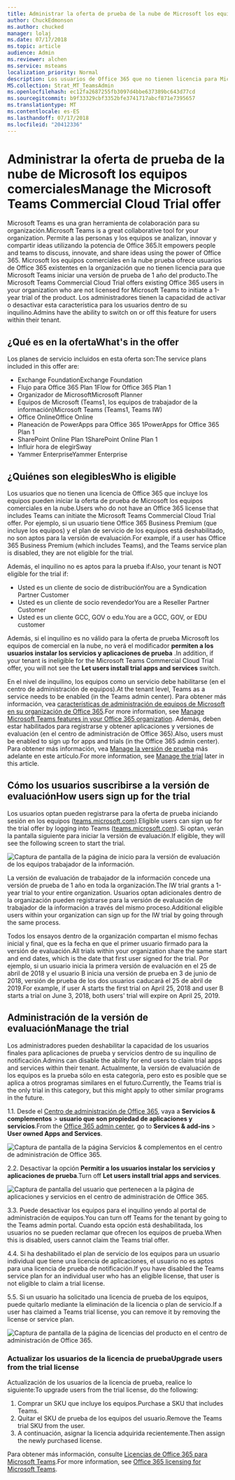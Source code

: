 ```yaml
---
title: Administrar la oferta de prueba de la nube de Microsoft los equipos comerciales
author: ChuckEdmonson
ms.author: chucked
manager: lolaj
ms.date: 07/17/2018
ms.topic: article
audience: Admin
ms.reviewer: alchen
ms.service: msteams
localization_priority: Normal
description: Los usuarios de Office 365 que no tienen licencia para Microsoft Teams pueden iniciar una versión de prueba de 1 año de los equipos.
MS.collection: Strat_MT_TeamsAdmin
ms.openlocfilehash: ec12fa2687255fb3097d4bbe637389bc643d77cd
ms.sourcegitcommit: b9f33329cbf3352bfe3741717abcf871e7395657
ms.translationtype: MT
ms.contentlocale: es-ES
ms.lasthandoff: 07/17/2018
ms.locfileid: "20412336"
---
```

<a name="manage-the-microsoft-teams-commercial-cloud-trial-offer"></a><span data-ttu-id="f7766-103">Administrar la oferta de prueba de la nube de Microsoft los equipos comerciales</span><span class="sxs-lookup"><span data-stu-id="f7766-103">Manage the Microsoft Teams Commercial Cloud Trial offer</span></span>
=======================================================

<span data-ttu-id="f7766-104">Microsoft Teams es una gran herramienta de colaboración para su organización.</span><span class="sxs-lookup"><span data-stu-id="f7766-104">Microsoft Teams is a great collaborative tool for your organization.</span></span> <span data-ttu-id="f7766-105">Permite a las personas y los equipos se analizan, innovar y compartir ideas utilizando la potencia de Office 365.</span><span class="sxs-lookup"><span data-stu-id="f7766-105">It empowers people and teams to discuss, innovate, and share ideas using the power of Office 365.</span></span> <span data-ttu-id="f7766-106">Microsoft los equipos comerciales en la nube prueba ofrece usuarios de Office 365 existentes en la organización que no tienen licencia para que Microsoft Teams iniciar una versión de prueba de 1 año del producto.</span><span class="sxs-lookup"><span data-stu-id="f7766-106">The Microsoft Teams Commercial Cloud Trial offers existing Office 365 users in your organization who are not licensed for Microsoft Teams to initiate a 1-year trial of the product.</span></span> <span data-ttu-id="f7766-107">Los administradores tienen la capacidad de activar o desactivar esta característica para los usuarios dentro de su inquilino.</span><span class="sxs-lookup"><span data-stu-id="f7766-107">Admins have the ability to switch on or off this feature for users within their tenant.</span></span>

## <a name="whats-in-the-offer"></a><span data-ttu-id="f7766-108">¿Qué es en la oferta</span><span class="sxs-lookup"><span data-stu-id="f7766-108">What's in the offer</span></span>

<span data-ttu-id="f7766-109">Los planes de servicio incluidos en esta oferta son:</span><span class="sxs-lookup"><span data-stu-id="f7766-109">The service plans included in this offer are:</span></span>

- <span data-ttu-id="f7766-110">Exchange Foundation</span><span class="sxs-lookup"><span data-stu-id="f7766-110">Exchange Foundation</span></span>
- <span data-ttu-id="f7766-111">Flujo para Office 365 Plan 1</span><span class="sxs-lookup"><span data-stu-id="f7766-111">Flow for Office 365 Plan 1</span></span>
- <span data-ttu-id="f7766-112">Organizador de Microsoft</span><span class="sxs-lookup"><span data-stu-id="f7766-112">Microsoft Planner</span></span>
- <span data-ttu-id="f7766-113">Equipos de Microsoft (Teams1, los equipos de trabajador de la información)</span><span class="sxs-lookup"><span data-stu-id="f7766-113">Microsoft Teams (Teams1, Teams IW)</span></span>
- <span data-ttu-id="f7766-114">Office Online</span><span class="sxs-lookup"><span data-stu-id="f7766-114">Office Online</span></span>
- <span data-ttu-id="f7766-115">Planeación de PowerApps para Office 365 1</span><span class="sxs-lookup"><span data-stu-id="f7766-115">PowerApps for Office 365 Plan 1</span></span>
- <span data-ttu-id="f7766-116">SharePoint Online Plan 1</span><span class="sxs-lookup"><span data-stu-id="f7766-116">SharePoint Online Plan 1</span></span>
- <span data-ttu-id="f7766-117">Influir hora de elegir</span><span class="sxs-lookup"><span data-stu-id="f7766-117">Sway</span></span>
- <span data-ttu-id="f7766-118">Yammer Enterprise</span><span class="sxs-lookup"><span data-stu-id="f7766-118">Yammer Enterprise</span></span>

## <a name="who-is-eligible"></a><span data-ttu-id="f7766-119">¿Quiénes son elegibles</span><span class="sxs-lookup"><span data-stu-id="f7766-119">Who is eligible</span></span>

<span data-ttu-id="f7766-120">Los usuarios que no tienen una licencia de Office 365 que incluye los equipos pueden iniciar la oferta de prueba de Microsoft los equipos comerciales en la nube.</span><span class="sxs-lookup"><span data-stu-id="f7766-120">Users who do not have an Office 365 license that includes Teams can initiate the Microsoft Teams Commercial Cloud Trial offer.</span></span> <span data-ttu-id="f7766-121">Por ejemplo, si un usuario tiene Office 365 Business Premium (que incluye los equipos) y el plan de servicio de los equipos está deshabilitado, no son aptos para la versión de evaluación.</span><span class="sxs-lookup"><span data-stu-id="f7766-121">For example, if a user has Office 365 Business Premium (which includes Teams), and the Teams service plan is disabled, they are not eligible for the trial.</span></span>

<span data-ttu-id="f7766-122">Además, el inquilino no es aptos para la prueba if:</span><span class="sxs-lookup"><span data-stu-id="f7766-122">Also, your tenant is NOT eligible for the trial if:</span></span> 
- <span data-ttu-id="f7766-123">Usted es un cliente de socio de distribución</span><span class="sxs-lookup"><span data-stu-id="f7766-123">You are a Syndication Partner Customer</span></span>
- <span data-ttu-id="f7766-124">Usted es un cliente de socio revendedor</span><span class="sxs-lookup"><span data-stu-id="f7766-124">You are a Reseller Partner Customer</span></span>
- <span data-ttu-id="f7766-125">Usted es un cliente GCC, GOV o edu.</span><span class="sxs-lookup"><span data-stu-id="f7766-125">You are a GCC, GOV, or EDU customer</span></span>

<span data-ttu-id="f7766-126">Además, si el inquilino es no válido para la oferta de prueba Microsoft los equipos de comercial en la nube, no verá el modificador **permiten a los usuarios instalar los servicios y aplicaciones de prueba** .</span><span class="sxs-lookup"><span data-stu-id="f7766-126">In addition, if your tenant is ineligible for the Microsoft Teams Commercial Cloud Trial offer, you will not see the **Let users install trial apps and services** switch.</span></span>

<span data-ttu-id="f7766-127">En el nivel de inquilino, los equipos como un servicio debe habilitarse (en el centro de administración de equipos).</span><span class="sxs-lookup"><span data-stu-id="f7766-127">At the tenant level, Teams as a service needs to be enabled (in the Teams admin center).</span></span> <span data-ttu-id="f7766-128">Para obtener más información, vea [características de administración de equipos de Microsoft en su organización de Office 365](enable-features-office-365.md).</span><span class="sxs-lookup"><span data-stu-id="f7766-128">For more information, see [Manage Microsoft Teams features in your Office 365 organization](enable-features-office-365.md).</span></span> <span data-ttu-id="f7766-129">Además, deben estar habilitados para registrarse y obtener aplicaciones y versiones de evaluación (en el centro de administración de Office 365).</span><span class="sxs-lookup"><span data-stu-id="f7766-129">Also, users must be enabled to sign up for apps and trials (in the Office 365 admin center).</span></span> <span data-ttu-id="f7766-130">Para obtener más información, vea [Manage la versión de prueba](#manage-the-trial) más adelante en este artículo.</span><span class="sxs-lookup"><span data-stu-id="f7766-130">For more information, see [Manage the trial](#manage-the-trial) later in this article.</span></span>

## <a name="how-users-sign-up-for-the-trial"></a><span data-ttu-id="f7766-131">Cómo los usuarios suscribirse a la versión de evaluación</span><span class="sxs-lookup"><span data-stu-id="f7766-131">How users sign up for the trial</span></span>

<span data-ttu-id="f7766-132">Los usuarios optan pueden registrarse para la oferta de prueba iniciando sesión en los equipos ([teams.microsoft.com](https://teams.microsoft.com)).</span><span class="sxs-lookup"><span data-stu-id="f7766-132">Eligible users can sign up for the trial offer by logging into Teams ([teams.microsoft.com](https://teams.microsoft.com)).</span></span> <span data-ttu-id="f7766-133">Si optan, verán la pantalla siguiente para iniciar la versión de evaluación.</span><span class="sxs-lookup"><span data-stu-id="f7766-133">If eligible, they will see the following screen to start the trial.</span></span> 

![Captura de pantalla de la página de inicio para la versión de evaluación de los equipos trabajador de la información.](media/iw-trial-start-screen.png)

<span data-ttu-id="f7766-135">La versión de evaluación de trabajador de la información concede una versión de prueba de 1 año en toda la organización.</span><span class="sxs-lookup"><span data-stu-id="f7766-135">The IW trial grants a 1-year trial to your entire organization.</span></span> <span data-ttu-id="f7766-136">Usuarios optan adicionales dentro de la organización pueden registrarse para la versión de evaluación de trabajador de la información a través del mismo proceso.</span><span class="sxs-lookup"><span data-stu-id="f7766-136">Additional eligible users within your organization can sign up for the IW trial by going through the same process.</span></span>
 
<span data-ttu-id="f7766-137">Todos los ensayos dentro de la organización compartan el mismo fechas inicial y final, que es la fecha en que el primer usuario firmado para la versión de evaluación.</span><span class="sxs-lookup"><span data-stu-id="f7766-137">All trials within your organization share the same start and end dates, which is the date that first user signed for the trial.</span></span> <span data-ttu-id="f7766-138">Por ejemplo, si un usuario inicia la primera versión de evaluación en el 25 de abril de 2018 y el usuario B inicia una versión de prueba en 3 de junio de 2018, versión de prueba de los dos usuarios caducará el 25 de abril de 2019.</span><span class="sxs-lookup"><span data-stu-id="f7766-138">For example, if user A starts the first trial on April 25, 2018 and user B starts a trial on June 3, 2018, both users' trial will expire on April 25, 2019.</span></span>

## <a name="manage-the-trial"></a><span data-ttu-id="f7766-139">Administración de la versión de evaluación</span><span class="sxs-lookup"><span data-stu-id="f7766-139">Manage the trial</span></span>

<span data-ttu-id="f7766-140">Los administradores pueden deshabilitar la capacidad de los usuarios finales para aplicaciones de prueba y servicios dentro de su inquilino de notificación.</span><span class="sxs-lookup"><span data-stu-id="f7766-140">Admins can disable the ability for end users to claim trial apps and services within their tenant.</span></span> <span data-ttu-id="f7766-141">Actualmente, la versión de evaluación de los equipos es la prueba sólo en esta categoría, pero esto es posible que se aplica a otros programas similares en el futuro.</span><span class="sxs-lookup"><span data-stu-id="f7766-141">Currently, the Teams trial is the only trial in this category, but this might apply to other similar programs in the future.</span></span> 

<span data-ttu-id="f7766-142">1\.</span><span class="sxs-lookup"><span data-stu-id="f7766-142">1\.</span></span> <span data-ttu-id="f7766-143">Desde el [Centro de administración de Office 365](https://portal.office.com/adminportal/home), vaya a **Servicios & complementos** > **usuario que son propiedad de aplicaciones y servicios**.</span><span class="sxs-lookup"><span data-stu-id="f7766-143">From the [Office 365 admin center](https://portal.office.com/adminportal/home), go to **Services & add-ins** > **User owned Apps and Services**.</span></span>

![Captura de pantalla de la página Servicios & complementos en el centro de administración de Office 365.](media/iw-trial-enable-1.png)

<span data-ttu-id="f7766-145">2\.</span><span class="sxs-lookup"><span data-stu-id="f7766-145">2\.</span></span> <span data-ttu-id="f7766-146">Desactivar la opción **Permitir a los usuarios instalar los servicios y aplicaciones de prueba**.</span><span class="sxs-lookup"><span data-stu-id="f7766-146">Turn off **Let users install trial apps and services**.</span></span>

![Captura de pantalla del usuario que pertenecen a la página de aplicaciones y servicios en el centro de administración de Office 365.](media/iw-trial-enable-2.png)

<span data-ttu-id="f7766-148">3\.</span><span class="sxs-lookup"><span data-stu-id="f7766-148">3\.</span></span> <span data-ttu-id="f7766-149">Puede desactivar los equipos para el inquilino yendo al portal de administración de equipos.</span><span class="sxs-lookup"><span data-stu-id="f7766-149">You can turn off Teams for the tenant by going to the Teams admin portal.</span></span> <span data-ttu-id="f7766-150">Cuando esta opción está deshabilitada, los usuarios no se pueden reclamar que ofrecen los equipos de prueba.</span><span class="sxs-lookup"><span data-stu-id="f7766-150">When this is disabled, users cannot claim the Teams trial offer.</span></span>

<span data-ttu-id="f7766-151">4\.</span><span class="sxs-lookup"><span data-stu-id="f7766-151">4\.</span></span> <span data-ttu-id="f7766-152">Si ha deshabilitado el plan de servicio de los equipos para un usuario individual que tiene una licencia de aplicaciones, el usuario no es aptos para una licencia de prueba de notificación.</span><span class="sxs-lookup"><span data-stu-id="f7766-152">If you have disabled the Teams service plan for an individual user who has an eligible license, that user is not eligible to claim a trial license.</span></span>

<span data-ttu-id="f7766-153">5\.</span><span class="sxs-lookup"><span data-stu-id="f7766-153">5\.</span></span> <span data-ttu-id="f7766-154">Si un usuario ha solicitado una licencia de prueba de los equipos, puede quitarlo mediante la eliminación de la licencia o plan de servicio.</span><span class="sxs-lookup"><span data-stu-id="f7766-154">If a user has claimed a Teams trial license, you can remove it by removing the license or service plan.</span></span> 

![Captura de pantalla de la página de licencias del producto en el centro de administración de Office 365.](media/iw-trial-enable-3.png)

### <a name="upgrade-users-from-the-trial-license"></a><span data-ttu-id="f7766-156">Actualizar los usuarios de la licencia de prueba</span><span class="sxs-lookup"><span data-stu-id="f7766-156">Upgrade users from the trial license</span></span>

<span data-ttu-id="f7766-157">Actualización de los usuarios de la licencia de prueba, realice lo siguiente:</span><span class="sxs-lookup"><span data-stu-id="f7766-157">To upgrade users from the trial license, do the following:</span></span>

1. <span data-ttu-id="f7766-158">Comprar un SKU que incluye los equipos.</span><span class="sxs-lookup"><span data-stu-id="f7766-158">Purchase a SKU that includes Teams.</span></span>
2. <span data-ttu-id="f7766-159">Quitar el SKU de prueba de los equipos del usuario.</span><span class="sxs-lookup"><span data-stu-id="f7766-159">Remove the Teams trial SKU from the user.</span></span>
3. <span data-ttu-id="f7766-160">A continuación, asignar la licencia adquirida recientemente.</span><span class="sxs-lookup"><span data-stu-id="f7766-160">Then assign the newly purchased license.</span></span>

<span data-ttu-id="f7766-161">Para obtener más información, consulte [Licencias de Office 365 para Microsoft Teams](Office-365-licensing.md).</span><span class="sxs-lookup"><span data-stu-id="f7766-161">For more information, see [Office 365 licensing for Microsoft Teams](Office-365-licensing.md).</span></span>
